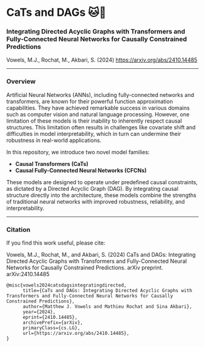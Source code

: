 # CaTs and DAGs 🐱🐶

### Integrating Directed Acyclic Graphs with Transformers and Fully-Connected Neural Networks for Causally Constrained Predictions

Vowels, M.J., Rochat, M., Akbari, S. (2024)  https://arxiv.org/abs/2410.14485

---

### Overview

Artificial Neural Networks (ANNs), including fully-connected networks and transformers, are known for their powerful function approximation capabilities. They have achieved remarkable success in various domains such as computer vision and natural language processing. However, one limitation of these models is their inability to inherently respect causal structures. This limitation often results in challenges like covariate shift and difficulties in model interpretability, which in turn can undermine their robustness in real-world applications.

In this repository, we introduce two novel model families:  
- **Causal Transformers (CaTs)**  
- **Causal Fully-Connected Neural Networks (CFCNs)**

These models are designed to operate under predefined causal constraints, as dictated by a Directed Acyclic Graph (DAG). By integrating causal structure directly into the architecture, these models combine the strengths of traditional neural networks with improved robustness, reliability, and interpretability.

---


### Citation

If you find this work useful, please cite:

Vowels, M.J., Rochat, M., and Akbari, S. (2024) CaTs and DAGs: Integrating Directed Acyclic Graphs with Transformers and Fully-Connected Neural Networks for Causally Constrained Predictions. arXiv preprint. arXiv:2410.14485


```
@misc{vowels2024catsdagsintegratingdirected,
      title={CaTs and DAGs: Integrating Directed Acyclic Graphs with Transformers and Fully-Connected Neural Networks for Causally Constrained Predictions}, 
      author={Matthew J. Vowels and Mathieu Rochat and Sina Akbari},
      year={2024},
      eprint={2410.14485},
      archivePrefix={arXiv},
      primaryClass={cs.LG},
      url={https://arxiv.org/abs/2410.14485}, 
}
```